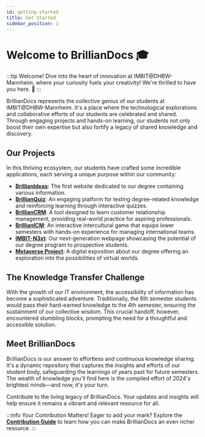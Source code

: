 ```yaml
---
id: getting-started
title: Get Started
sidebar_position: 1
---
```


# Welcome to BrillianDocs 🎓

:::tip Welcome!
Dive into the heart of innovation at IMBIT@DHBW-Mannheim, where your curiosity fuels your creativity! We're thrilled to have you here. 👋
:::

BrillianDocs represents the collective genius of our students at IMBIT@DHBW-Mannheim. It's a place where the technological explorations and collaborative efforts of our students are celebrated and shared. Through engaging projects and hands-on learning, our students not only boost their own expertise but also fortify a legacy of shared knowledge and discovery.

## Our Projects

In this thriving ecosystem, our students have crafted some incredible applications, each serving a unique purpose within our community:
- **[BrillianIdeas](/docs/brillianideas)**: The first website dedicated to our degree containing various information.
- **[BrillianQuiz](/docs/brillianquiz)**: An engaging platform for testing degree-related knowledge and reinforcing learning through interactive quizzes.
- **[BrillianCRM](/docs/brilliancrm/)**: A tool designed to learn customer relationship management, providing real-world practice for aspiring professionals.
- **[BrillianICM](/docs/brillianicm)**: An interactive intercultural game that equips lower semesters with hands-on experience for managing international teams.
- **[IMBIT-N3xt](/docs/imbit-n3xt)**: Our next-generation webpage showcasing the potential of our degree program to prospective students.
- **[Metaverse Project](/docs/general_IT/metaverse)**: A digital exposition about our degree offering an exploration into the possibilities of virtual worlds.

## The Knowledge Transfer Challenge

With the growth of our IT environment, the accessibility of information has become a sophisticated adventure. Traditionally, the 6th semester students would pass their hard-earned knowledge to the 4th semester, ensuring the sustainment of our collective wisdom. This crucial handoff, however, encountered stumbling blocks, prompting the need for a thoughtful and accessible solution.

## Meet BrillianDocs

BrillianDocs is our answer to effortless and continuous knowledge sharing. It's a dynamic repository that captures the insights and efforts of our student body, safeguarding the learnings of years past for future semesters. The wealth of knowledge you'll find here is the compiled effort of 2024's brightest minds—and now, it's your turn.

Contribute to the living legacy of BrillianDocs. Your updates and insights will help ensure it remains a vibrant and relevant resource for all.

:::info Your Contribution Matters!
Eager to add your mark? Explore the **[Contribution Guide](/docs/contributing)** to learn how you can make BrillianDocs an even richer resource.
:::